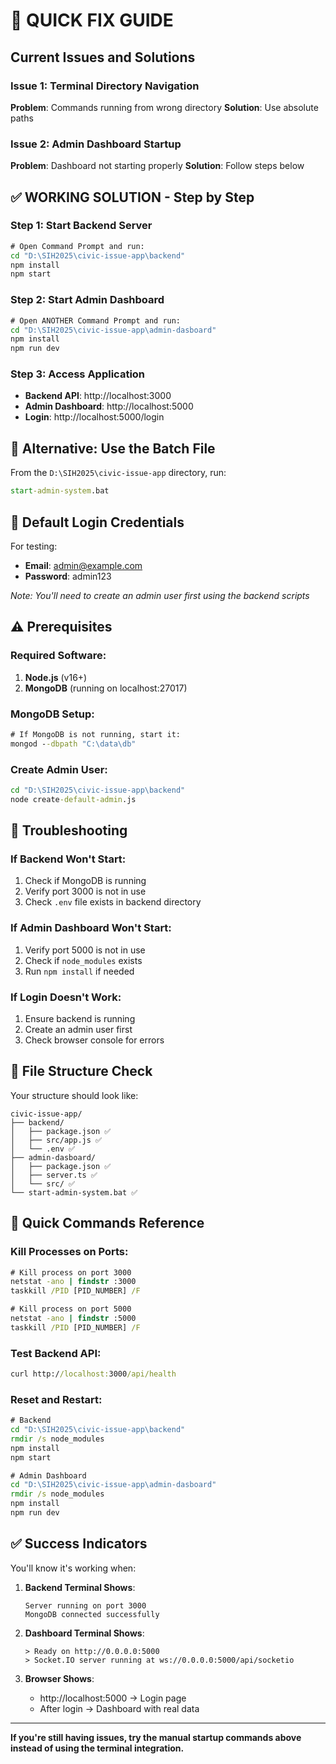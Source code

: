 # 🚀 QUICK FIX GUIDE

## Current Issues and Solutions

### Issue 1: Terminal Directory Navigation
**Problem**: Commands running from wrong directory
**Solution**: Use absolute paths

### Issue 2: Admin Dashboard Startup
**Problem**: Dashboard not starting properly
**Solution**: Follow steps below

## ✅ WORKING SOLUTION - Step by Step

### Step 1: Start Backend Server
```cmd
# Open Command Prompt and run:
cd "D:\SIH2025\civic-issue-app\backend"
npm install
npm start
```

### Step 2: Start Admin Dashboard  
```cmd
# Open ANOTHER Command Prompt and run:
cd "D:\SIH2025\civic-issue-app\admin-dasboard"
npm install
npm run dev
```

### Step 3: Access Application
- **Backend API**: http://localhost:3000
- **Admin Dashboard**: http://localhost:5000
- **Login**: http://localhost:5000/login

## 🔧 Alternative: Use the Batch File

From the `D:\SIH2025\civic-issue-app` directory, run:
```cmd
start-admin-system.bat
```

## 🎯 Default Login Credentials

For testing:
- **Email**: admin@example.com
- **Password**: admin123

*Note: You'll need to create an admin user first using the backend scripts*

## ⚠️ Prerequisites

### Required Software:
1. **Node.js** (v16+)
2. **MongoDB** (running on localhost:27017)

### MongoDB Setup:
```cmd
# If MongoDB is not running, start it:
mongod --dbpath "C:\data\db"
```

### Create Admin User:
```cmd
cd "D:\SIH2025\civic-issue-app\backend"
node create-default-admin.js
```

## 🐛 Troubleshooting

### If Backend Won't Start:
1. Check if MongoDB is running
2. Verify port 3000 is not in use
3. Check `.env` file exists in backend directory

### If Admin Dashboard Won't Start:
1. Verify port 5000 is not in use  
2. Check if `node_modules` exists
3. Run `npm install` if needed

### If Login Doesn't Work:
1. Ensure backend is running
2. Create an admin user first
3. Check browser console for errors

## 📁 File Structure Check

Your structure should look like:
```
civic-issue-app/
├── backend/
│   ├── package.json ✅
│   ├── src/app.js ✅
│   └── .env ✅
├── admin-dasboard/
│   ├── package.json ✅
│   ├── server.ts ✅
│   └── src/ ✅
└── start-admin-system.bat ✅
```

## 🚀 Quick Commands Reference

### Kill Processes on Ports:
```cmd
# Kill process on port 3000
netstat -ano | findstr :3000
taskkill /PID [PID_NUMBER] /F

# Kill process on port 5000  
netstat -ano | findstr :5000
taskkill /PID [PID_NUMBER] /F
```

### Test Backend API:
```cmd
curl http://localhost:3000/api/health
```

### Reset and Restart:
```cmd
# Backend
cd "D:\SIH2025\civic-issue-app\backend"
rmdir /s node_modules
npm install
npm start

# Admin Dashboard
cd "D:\SIH2025\civic-issue-app\admin-dasboard"  
rmdir /s node_modules
npm install
npm run dev
```

## ✅ Success Indicators

You'll know it's working when:

1. **Backend Terminal Shows**:
   ```
   Server running on port 3000
   MongoDB connected successfully
   ```

2. **Dashboard Terminal Shows**:
   ```
   > Ready on http://0.0.0.0:5000
   > Socket.IO server running at ws://0.0.0.0:5000/api/socketio
   ```

3. **Browser Shows**:
   - http://localhost:5000 → Login page
   - After login → Dashboard with real data

---

**If you're still having issues, try the manual startup commands above instead of using the terminal integration.**